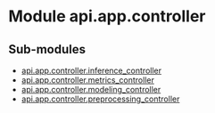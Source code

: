 Module api.app.controller
=========================

Sub-modules
-----------
* [api.app.controller.inference_controller](inference_controller.md)
* [api.app.controller.metrics_controller](metrics_controller.md)
* [api.app.controller.modeling_controller](metrics_controller.md)
* [api.app.controller.preprocessing_controller](preprocessing_controller.md)